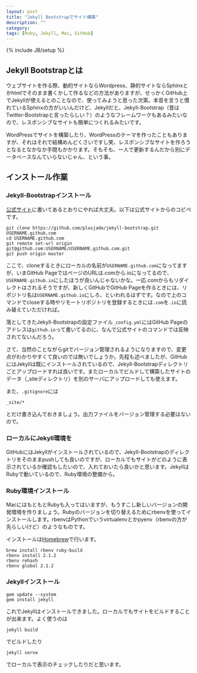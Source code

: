 ```yaml
---
layout: post
title: "Jekyll Bootstrapでサイト構築"
description: ""
category: 
tags: [Ruby, Jekyll, Mac, GitHub]
---
```

{% include JB/setup %}

## Jekyll Bootstrapとは

ウェブサイトを作る際、動的サイトならWordpress、静的サイトならSphinxとかhtmlでそのまま書くかして作るなどの方法がありますが、せっかくGitHub上でJekyllが使えるとのことなので、使ってみようと思った次第。本音を言うと慣れているSphinxの方がいいんだけど、Jekyllだと、Jekyll-Bootstrap（昔はTwitter-Bootstrapと言ったらしい？）のようなフレームワークもあるみたいなので、レスポンシブなサイトも簡単につくれるみたいです。

WordPressでサイトを構築したり、WordPressのテーマを作ったこともありますが、それはそれで結構めんどくさいですし笑、レスポンシブなサイトを作ろうとなるとなかなか手間もかかります。そもそも、一人で更新するんだから別にデータベースなんていらないじゃん、という事。

## インストール作業


### Jekyll-Bootstrapインストール

[公式サイト](http://jekyllbootstrap.com/usage/jekyll-quick-start.html)に書いてあるとおりにやれば大丈夫。以下は公式サイトからのコピペです。

	git clone https://github.com/plusjade/jekyll-bootstrap.git USERNAME.github.com
	cd USERNAME.github.com
	git remote set-url origin git@github.com:USERNAME/USERNAME.github.com.git
	git push origin master

ここで、cloneするときにローカルの名前が`USERNAME.github.com`になってますが、いまGitHub PageではページのURLは.comから.ioになってるので、`USERNAME.github.io`にしたほうが良いんじゃないかな。一応.comからもリダイレクトはされるそうですが、新しくGitHubでGitHub Pageを作るときには、リポジトリ名は`USERNAME.github.io`にしろ、といわれるはずです。なので上のコマンドでcloseする時やリモートリポジトリを登録するときには`.com`を`.io`に読み替えていただければ。

落としてきたJekyll-Bootstrapの設定ファイル`_config.yml`にはGitHub Pageのアドレスは`github.io`って書いてるのに、なんで公式サイトのコマンドでは反映されてないんだろう。

さて、当然のことながらgitでバージョン管理されるようになりますので、変更点がわかりやすくて良いのでは無いでしょうか。先程も述べましたが、GitHubにはJekyllは既にインストールされているので、Jekyll-Bootstrapディレクトリごとアップロードすれば良いです。またローカルでビルドして構築したサイトのデータ（_siteディレクトリ）を別のサーバにアップロードしても使えます。

また、`.gitignore`には

    _site/*

とだけ書き込んでおきましょう。出力ファイルをバージョン管理する必要はないので。


### ローカルにJekyll環境を
GitHubにはJekyllがインストールされているので、Jekyll-Bootstrapのディレクトリをそのままpushしても良いのですが、ローカルでもサイトがどのように表示されているか確認もしたいので、入れておいたら良いかと思います。JekyllはRubyで動いているので、Ruby環境の整備から。

### Ruby環境インストール
MacにはもともとRubyも入ってはいますが、もうすこし新しいバージョンの開発環境を作りましょう。Rubyのバージョンを切り替えるためにrbenvを使ってインストールします。rbenvはPythonでいうvirtualenvとかpyenv（rbenvの方が先らしいけど）のようなものです。

インストールは[Homebrew](http://brew.sh/)で行います。

    brew install rbenv ruby-build
    rbenv install 2.1.2
    rbenv rehash
    rbenv global 2.1.2


### Jekyllインストール

    gem update --system
    gem install jekyll

これでJekyllはインストールできました。ローカルでもサイトをビルドすることが出来ます。よく使うのは

    jekyll build

でビルドしたり

    jekyll serve

でローカルで表示のチェックしたりだと思います。